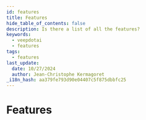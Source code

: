 ```yaml
---
id: features
title: Features
hide_table_of_contents: false
description: Is there a list of all the features?
keywords:
  - veepdotai
  - features
tags:
  - features
last_update:
  date: 10/27/2024
  author: Jean-Christophe Kermagoret
_i18n_hash: aa379fe793d90e04407c5f875dbbfc25
---
```

# Features
